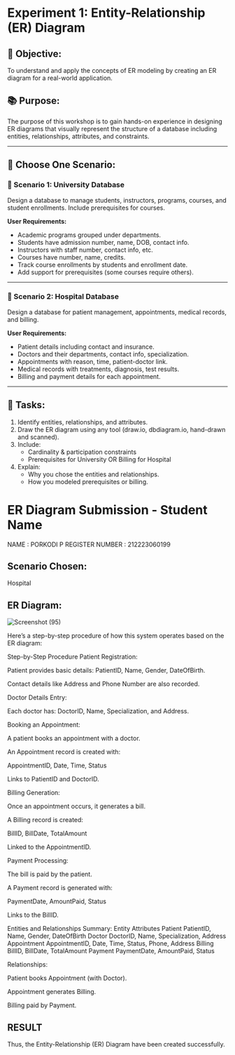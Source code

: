 # Experiment 1: Entity-Relationship (ER) Diagram

## 🎯 Objective:
To understand and apply the concepts of ER modeling by creating an ER diagram for a real-world application.

## 📚 Purpose:
The purpose of this workshop is to gain hands-on experience in designing ER diagrams that visually represent the structure of a database including entities, relationships, attributes, and constraints.

---

## 🧪 Choose One Scenario:

### 🔹 Scenario 1: University Database
Design a database to manage students, instructors, programs, courses, and student enrollments. Include prerequisites for courses.

**User Requirements:**
- Academic programs grouped under departments.
- Students have admission number, name, DOB, contact info.
- Instructors with staff number, contact info, etc.
- Courses have number, name, credits.
- Track course enrollments by students and enrollment date.
- Add support for prerequisites (some courses require others).

---

### 🔹 Scenario 2: Hospital Database
Design a database for patient management, appointments, medical records, and billing.

**User Requirements:**
- Patient details including contact and insurance.
- Doctors and their departments, contact info, specialization.
- Appointments with reason, time, patient-doctor link.
- Medical records with treatments, diagnosis, test results.
- Billing and payment details for each appointment.

---

## 📝 Tasks:
1. Identify entities, relationships, and attributes.
2. Draw the ER diagram using any tool (draw.io, dbdiagram.io, hand-drawn and scanned).
3. Include:
   - Cardinality & participation constraints
   - Prerequisites for University OR Billing for Hospital
4. Explain:
   - Why you chose the entities and relationships.
   - How you modeled prerequisites or billing.

# ER Diagram Submission - Student Name
NAME : PORKODI P
REGISTER NUMBER : 212223060199
## Scenario Chosen:
Hospital 

## ER Diagram:
![Screenshot (95)](https://github.com/user-attachments/assets/f16854f9-9c4f-400d-af1d-e503527e738a)


Here’s a step-by-step procedure of how this system operates based on the ER diagram:

Step-by-Step Procedure
Patient Registration:

Patient provides basic details: PatientID, Name, Gender, DateOfBirth.

Contact details like Address and Phone Number are also recorded.

Doctor Details Entry:

Each doctor has: DoctorID, Name, Specialization, and Address.

Booking an Appointment:

A patient books an appointment with a doctor.

An Appointment record is created with:

AppointmentID, Date, Time, Status

Links to PatientID and DoctorID.

Billing Generation:

Once an appointment occurs, it generates a bill.

A Billing record is created:

BillID, BillDate, TotalAmount

Linked to the AppointmentID.

Payment Processing:

The bill is paid by the patient.

A Payment record is generated with:

PaymentDate, AmountPaid, Status

Links to the BillID.

Entities and Relationships Summary:
Entity	Attributes
Patient	PatientID, Name, Gender, DateOfBirth
Doctor	DoctorID, Name, Specialization, Address
Appointment	AppointmentID, Date, Time, Status, Phone, Address
Billing	BillID, BillDate, TotalAmount
Payment	PaymentDate, AmountPaid, Status

Relationships:

Patient books Appointment (with Doctor).

Appointment generates Billing.

Billing paid by Payment.
## RESULT
Thus, the Entity-Relationship (ER) Diagram have been created successfully.
